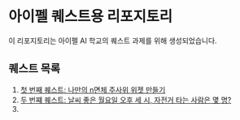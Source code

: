 # 아이펠 퀘스트용 리포지토리

이 리포지토리는 아이펠 AI 학교의 퀘스트 과제를 위해 생성되었습니다. 


## 퀘스트 목록

1. [첫 번째 퀘스트: 나만의 n면체 주사위 위젯 만들기](https://github.com/jyj1206/AIFFEL/tree/main/quest_1)
2. [두 번쨰 퀘스트: 날씨 좋은 월요일 오후 세 시, 자전거 타는 사람은 몇 명?](https://github.com/jyj1206/AIFFEL/tree/main/quest_2)
3. 
